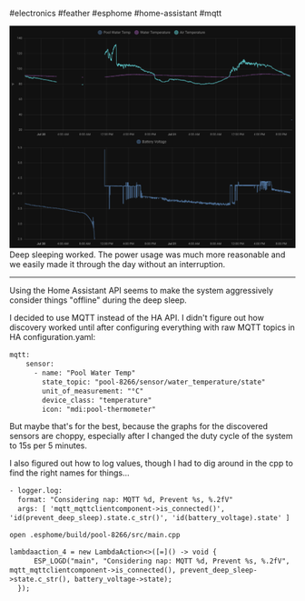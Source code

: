 #electronics #feather #esphome #home-assistant #mqtt

![Graphs showing that the sensor were available for more than 24 hours](up-all-night.png)
Deep sleeping worked. The power usage was much more reasonable and we easily made it through the day without an interruption.

---

Using the Home Assistant API seems to make the system aggressively consider things "offline" during the deep sleep.

I decided to use MQTT instead of the HA API. I didn't figure out how discovery worked until after configuring everything with raw MQTT topics in HA configuration.yaml:
```
mqtt:
    sensor:
      - name: "Pool Water Temp"
        state_topic: "pool-8266/sensor/water_temperature/state"
        unit_of_measurement: "°C"
        device_class: "temperature" 
        icon: "mdi:pool-thermometer"
```

But maybe that's for the best, because the graphs for the discovered sensors are choppy, especially after I changed the duty cycle of the system to 15s per 5 minutes.

I also figured out how to log values, though I had to dig around in the cpp to find the right names for things...

```
- logger.log: 
  format: "Considering nap: MQTT %d, Prevent %s, %.2fV"
  args: [ 'mqtt_mqttclientcomponent->is_connected()', 'id(prevent_deep_sleep).state.c_str()', 'id(battery_voltage).state' ]
```

```
open .esphome/build/pool-8266/src/main.cpp
```

```
lambdaaction_4 = new LambdaAction<>([=]() -> void {
      ESP_LOGD("main", "Considering nap: MQTT %d, Prevent %s, %.2fV", mqtt_mqttclientcomponent->is_connected(), prevent_deep_sleep->state.c_str(), battery_voltage->state);
  });
```
